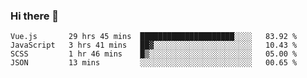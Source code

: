### Hi there 👋

<!--
**xin-code/Xin-code** is a ✨ _special_ ✨ repository because its `README.md` (this file) appears on your GitHub profile.

Here are some ideas to get you started:
<!--START_SECTION:waka-->
```text
Vue.js       29 hrs 45 mins  █████████████████████░░░░   83.92 % 
JavaScript   3 hrs 41 mins   ██▓░░░░░░░░░░░░░░░░░░░░░░   10.43 % 
SCSS         1 hr 46 mins    █▒░░░░░░░░░░░░░░░░░░░░░░░   05.00 % 
JSON         13 mins         ░░░░░░░░░░░░░░░░░░░░░░░░░   00.65 % 
```
<!--END_SECTION:waka-->
